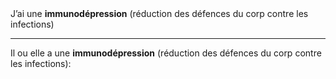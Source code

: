 <!---->J’ai une <b>immunodépression</b> (réduction des défences du corp contre les infections)

---

<!---->Il ou elle a une <b>immunodépression</b> (réduction des défences du corp contre les infections):
